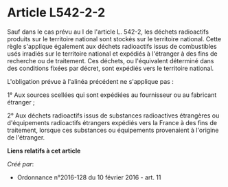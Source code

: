 # Article L542-2-2

Sauf dans le cas prévu au I de l'article L. 542-2, les déchets radioactifs produits sur le territoire national sont stockés
sur le territoire national. Cette règle s'applique également aux déchets radioactifs issus de combustibles usés irradiés sur
le territoire national et expédiés à l'étranger à des fins de recherche ou de traitement. Ces déchets, ou l'équivalent
déterminé dans des conditions fixées par décret, sont expédiés vers le territoire national. 

L'obligation prévue à l'alinéa précédent ne s'applique pas : 

1° Aux sources scellées qui sont expédiées au fournisseur ou au fabricant étranger ; 

2° Aux déchets radioactifs issus de substances radioactives étrangères ou d'équipements radioactifs étrangers expédiés vers
la France à des fins de traitement, lorsque ces substances ou équipements provenaient à l'origine de l'étranger.

**Liens relatifs à cet article**

_Créé par_:

  - Ordonnance n°2016-128 du 10 février 2016 - art. 11
